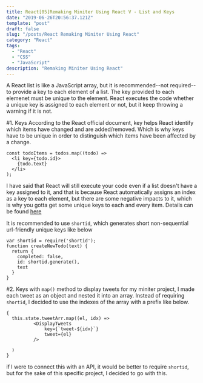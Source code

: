 ```yaml
---
title: React[05]Remaking Miniter Using React V - List and Keys
date: "2019-06-26T20:56:37.121Z"
template: "post"
draft: false
slug: "/posts/React Remaking Miniter Using React"
category: "React"
tags:
  - "React"
  - "CSS"
  - "JavaScript"
description: "Remaking Miniter Using React"
---
```


A React list is like a JavaScript array, but it is recommended--not required--to provide a key to each element of a list. The key provided to each elemenet must be unique to the element. React executes the code whether a unique key is assigned to each element or not, but it keep throwing a warning if it is not.

#1. Keys
According to the React official document, key helps React identify which items have changed and are added/removed. Which is why keys have to be unique in order to distinguish which items have been affected by a change.

```
const todoItems = todos.map((todo) =>
  <li key={todo.id}>
    {todo.text}
  </li>
);
```

I have said that React will still execute your code even if a list doesn't have a key assigned to it, and that is because React automatically assigns an index as a key to each element, but there are some negative impacts to it, which is why you gotta get some unique keys to each and every item. Details can be found [here](https://medium.com/@robinpokorny/index-as-a-key-is-an-anti-pattern-e0349aece318)

It is recommended to use `shortid`, which generates short non-sequential url-friendly unique keys like below

```
var shortid = require('shortid');
function createNewTodo(text) {
  return {
    completed: false,
    id: shortid.generate(),
    text
  }
}
```

#2. Keys with `map()` method
to display tweets for my miniter project, I made each tweet as an object and nested it into an array. Instead of requiring `shortid`, I decided to use the indexes of the array with a prefix like below.

```
{
  this.state.tweetArr.map((el, idx) =>
          <DisplayTweets
              key={`tweet-${idx}`}
              tweet={el}
          />

  )
}
```

if I were to connect this with an API, it would be better to require `shortid`, but for the sake of this specific project, I decided to go with this.
